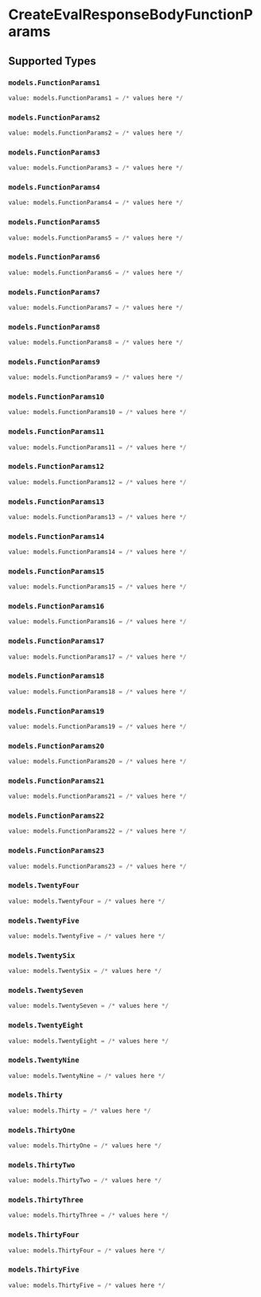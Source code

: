 # CreateEvalResponseBodyFunctionParams


## Supported Types

### `models.FunctionParams1`

```python
value: models.FunctionParams1 = /* values here */
```

### `models.FunctionParams2`

```python
value: models.FunctionParams2 = /* values here */
```

### `models.FunctionParams3`

```python
value: models.FunctionParams3 = /* values here */
```

### `models.FunctionParams4`

```python
value: models.FunctionParams4 = /* values here */
```

### `models.FunctionParams5`

```python
value: models.FunctionParams5 = /* values here */
```

### `models.FunctionParams6`

```python
value: models.FunctionParams6 = /* values here */
```

### `models.FunctionParams7`

```python
value: models.FunctionParams7 = /* values here */
```

### `models.FunctionParams8`

```python
value: models.FunctionParams8 = /* values here */
```

### `models.FunctionParams9`

```python
value: models.FunctionParams9 = /* values here */
```

### `models.FunctionParams10`

```python
value: models.FunctionParams10 = /* values here */
```

### `models.FunctionParams11`

```python
value: models.FunctionParams11 = /* values here */
```

### `models.FunctionParams12`

```python
value: models.FunctionParams12 = /* values here */
```

### `models.FunctionParams13`

```python
value: models.FunctionParams13 = /* values here */
```

### `models.FunctionParams14`

```python
value: models.FunctionParams14 = /* values here */
```

### `models.FunctionParams15`

```python
value: models.FunctionParams15 = /* values here */
```

### `models.FunctionParams16`

```python
value: models.FunctionParams16 = /* values here */
```

### `models.FunctionParams17`

```python
value: models.FunctionParams17 = /* values here */
```

### `models.FunctionParams18`

```python
value: models.FunctionParams18 = /* values here */
```

### `models.FunctionParams19`

```python
value: models.FunctionParams19 = /* values here */
```

### `models.FunctionParams20`

```python
value: models.FunctionParams20 = /* values here */
```

### `models.FunctionParams21`

```python
value: models.FunctionParams21 = /* values here */
```

### `models.FunctionParams22`

```python
value: models.FunctionParams22 = /* values here */
```

### `models.FunctionParams23`

```python
value: models.FunctionParams23 = /* values here */
```

### `models.TwentyFour`

```python
value: models.TwentyFour = /* values here */
```

### `models.TwentyFive`

```python
value: models.TwentyFive = /* values here */
```

### `models.TwentySix`

```python
value: models.TwentySix = /* values here */
```

### `models.TwentySeven`

```python
value: models.TwentySeven = /* values here */
```

### `models.TwentyEight`

```python
value: models.TwentyEight = /* values here */
```

### `models.TwentyNine`

```python
value: models.TwentyNine = /* values here */
```

### `models.Thirty`

```python
value: models.Thirty = /* values here */
```

### `models.ThirtyOne`

```python
value: models.ThirtyOne = /* values here */
```

### `models.ThirtyTwo`

```python
value: models.ThirtyTwo = /* values here */
```

### `models.ThirtyThree`

```python
value: models.ThirtyThree = /* values here */
```

### `models.ThirtyFour`

```python
value: models.ThirtyFour = /* values here */
```

### `models.ThirtyFive`

```python
value: models.ThirtyFive = /* values here */
```

